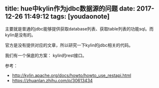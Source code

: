 
title: hue中kylin作为jdbc数据源的问题
date: 2017-12-26 11:49:12
tags: [youdaonote]
---

主要就是普通的jdbc能够提供获取database列表、获取table列表的功能sql。而kylin是没有的。

官方是没有提供对应的文章，所以研究一下kylin的jdbc相关的代码。


我们有一个保底的方案： kylin的rest接口。

参考：
- http://kylin.apache.org/docs/howto/howto_use_restapi.html
- https://zhuanlan.zhihu.com/p/30613434

